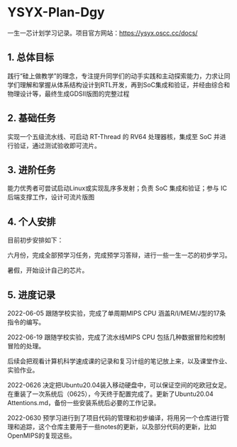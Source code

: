 # YSYX-Plan-Dgy
一生一芯计划学习记录。项目官方网站：https://ysyx.oscc.cc/docs/

## 1. 总体目标

践行“硅上做教学”的理念，专注提升同学们的动手实践和主动探索能力，力求让同学们理解和掌握从体系结构设计到RTL开发，再到SoC集成和验证，并经由综合和物理设计等，最终生成GDSII版图的完整过程

## 2. 基础任务

实现一个五级流水线、可启动 RT-Thread 的 RV64 处理器核，集成至 SoC 并进行验证，通过测试验收即可流片。

## 3. 进阶任务

能力优秀者可尝试启动Linux或实现乱序多发射；负责 SoC 集成和验证；参与 IC 后端支撑工作，设计可流片版图

## 4. 个人安排

目前初步安排如下：

六月份，完成全部预学习任务，完成预学习答辩，进行一些一生一芯的初步学习。

暑假，开始设计自己的芯片。

## 5.  进度记录

2022-06-05 跟随学校实验，完成了单周期MIPS CPU 涵盖R/I/MEM/J型的17条指令的编写。

2022-06-19 跟随学校实验，完成了流水线MIPS CPU 包括几种数据冒险和控制冒险的处理。

后续会把观看计算机科学速成课的记录和复习计组的笔记放上来，以及课堂作业、实验作业。

2022-0626 决定把Ubuntu20.04装入移动硬盘中，可以保证空间的吃欧冠女足。在重装了一次系统后（0625），今天终于配置完成了。更新了Ubuntu20.04 Attentions.md，备份一些安装系统后必要的工作记录。

2022-0630 预学习进行到了项目代码的管理和初步编译，将用另一个仓库进行管理和追踪，这个仓库主要用于一些notes的更新，以及部分代码的更新，比如OpenMIPS的复现这些。
